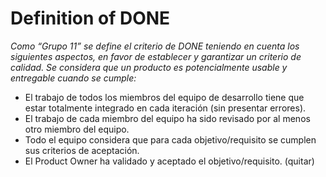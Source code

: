 # Definition of DONE

_Como “Grupo 11” se define el criterio de DONE teniendo en cuenta los siguientes aspectos, en favor de establecer y garantizar un criterio de calidad.
Se considera que un producto es potencialmente usable y entregable cuando se cumple:_

* El trabajo de todos los miembros del equipo de desarrollo tiene que estar totalmente integrado en cada iteración (sin presentar errores).
* El trabajo de cada miembro del equipo ha sido revisado por al menos otro miembro del equipo.
* Todo el equipo considera que para cada objetivo/requisito se cumplen sus criterios de aceptación.
* El Product Owner ha validado y aceptado el objetivo/requisito. (quitar)




